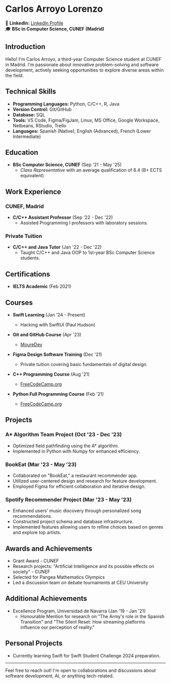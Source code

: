 # Carlos Arroyo Lorenzo

💼 **LinkedIn:** [LinkedIn Profile](https://www.linkedin.com/in/cgarroyolorenzo/)  
🎓 **BSc in Computer Science, CUNEF (Madrid)**

## Introduction
Hello! I'm Carlos Arroyo, a third-year Computer Science student at CUNEF in Madrid. I'm passionate about innovative problem-solving and software development, actively seeking opportunities to explore diverse areas within the field.

## Technical Skills
- **Programming Languages:** Python, C/C++, R, Java
- **Version Control:** Git/GitHub
- **Database:** SQL
- **Tools:** VS Code, Figma/FigJam, Linux, MS Office, Google Workspace, Netbeans, RStudio, Trello
- **Languages:** Spanish (Native), English (Advanced), French (Lower Intermediate)

## Education
- **BSc Computer Science, CUNEF** (Sep '21 - May '25)
  - *Class Representative* with an average qualification of 8.4 (B+ ECTS equivalent)

## Work Experience
### CUNEF, Madrid
- **C/C++ Assistant Professor** (Sep '22 - Dec '22)
  - Assisted Programming I professors with laboratory sessions.

### Private Tuition
- **C/C++ and Java Tutor** (Jan '22 - Dec '22)
  - Taught C/C++ and Java OOP to 1st-year BSc Computer Science students.

## Certifications
- **IELTS Academic** (Feb 2021)

## Courses
- **Swift Learning** (Jan '24 - Present)
  - Hacking with SwiftUI (Paul Hudson)
- **Git and GitHub Course** (Apr '23)
  - [MoureDev](#)

- **Figma Design Software Training** (Dec '21)
  - Private tuition covering basic fundamentals of digital design.
- **C++ Programming Course** (Aug '21)
  - [FreeCodeCamp.org](#)
- **Python Full Programming Course** (Feb '21)
  - [FreeCodeCamp.org](#)

## Projects
### A* Algorithm Team Project (Oct '23 - Dec '23)
- Optimized field pathfinding using the A* algorithm.
- Implemented in Python with Numpy for enhanced efficiency.

### BookEat (Mar '23 - May '23)
- Collaborated on "BookEat," a restaurant recommender app.
- Utilized user-centered design and research for feature development.
- Employed Figma for efficient collaboration and iterative design.

### Spotify Recommender Project (Mar '23 - May '23)
- Enhanced users' music discovery through personalized song recommendations.
- Constructed project schema and database infrastructure.
- Implemented features allowing users to refine choices based on genres and explore top artists.

## Awards and Achievements
- Grant Award - CUNEF
- Research projects: "Artificial Intelligence and its possible effects on society" - CUNEF
- Selected for Pangea Mathematics Olympics
- Led a discussion team on debate tournaments at CEU University

## Additional Achievements
- Excellence Program, Universidad de Navarra (Jan '19 - Jan '21)
  - Honourable Mention for research on "The Army's role in the Spanish Transition" and "The Silent Reset: How streaming platforms influence our perception of reality."

## Personal Projects
- Currently learning Swift for Swift Student Challenge 2024 preparation.

---

Feel free to reach out! I'm open to collaborations and discussions about software development, AI, or anything tech-related.
